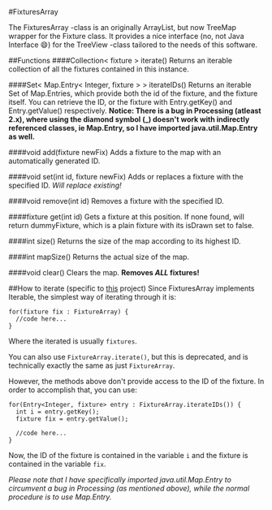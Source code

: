 #FixturesArray

The FixturesArray -class is an originally ArrayList, but now TreeMap wrapper for the Fixture class. It provides a nice interface (no, not Java Interface :smile:) for the TreeView -class tailored to the needs of this software.

##Functions
####Collection< fixture > iterate()
Returns an iterable collection of all the fixtures contained in this instance.

####Set< Map.Entry< Integer, fixture > > iterateIDs()
Returns an iterable Set of Map.Entries, which provide both the id of the fixture, and the fixture itself.
You can retrieve the ID, or the fixture with Entry.getKey() and Entry.getValue() respectively.
**Notice: There is a bug in Processing (atleast 2.x), where using the diamond symbol (_<Classes here..._>) doesn't work with indirectly referenced classes, ie Map.Entry, so I have imported java.util.Map.Entry as well.**

####void add(fixture newFix)
Adds a fixture to the map with an automatically generated ID.

####void set(int id, fixture newFix)
Adds or replaces a fixture with the specified ID. _Will replace existing!_

####void remove(int id)
Removes a fixture with the specified ID.

####fixture get(int id)
Gets a fixture at this position. If none found, will return dummyFixture, which is a plain fixture with its isDrawn set to false.

####int size()
Returns the size of the map according to its highest ID.

####int mapSize()
Returns the actual size of the map.

####void clear()
Clears the map. **Removes _ALL_ fixtures!**


##How to iterate (specific to [this](https://github.com/eliasjhojala/DMX-lighting-controller) project)
Since FixturesArray implements Iterable, the simplest way of iterating through it is:
```processing
for(fixture fix : FixtureArray) {
  //code here...
}
```
Where the iterated is usually `fixtures`.

You can also use `FixtureArray.iterate()`, but this is deprecated, and is technically exactly the same as just `FixtureArray`.

However, the methods above don't provide access to the ID of the fixture. In order to accomplish that, you can use:
```processing
for(Entry<Integer, fixture> entry : FixtureArray.iterateIDs()) {
  int i = entry.getKey();
  fixture fix = entry.getValue();
  
  //code here...
}
```
Now, the ID of the fixture is contained in the variable `i` and the fixture is contained in the variable `fix`.

_Please note that I have specifically imported java.util.Map.Entry to circumvent a bug in Processing (as mentioned above), while the normal procedure is to use Map.Entry._
